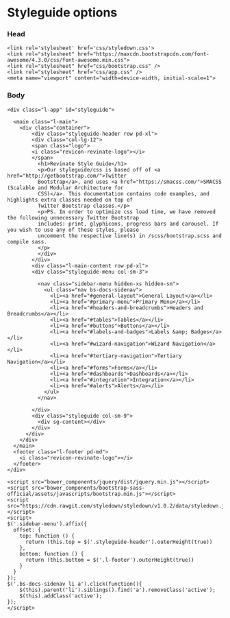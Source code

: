 # Styleguide options

### Head
    <link rel='stylesheet' href='css/styledown.css'>
    <link rel="stylesheet" href="https://maxcdn.bootstrapcdn.com/font-awesome/4.3.0/css/font-awesome.min.css">
    <link rel="stylesheet" href="css/bootstrap.css" />
    <link rel="stylesheet" href="css/app.css" />
    <meta name="viewport" content="width=device-width, initial-scale=1">

### Body

    <div class="l-app" id="styleguide">

      <main class="l-main">
        <div class="container">
            <div class="styleguide-header row pd-xl">
            <div class="col-lg-12">
            <span class="logo">
            <i class="revicon-revinate-logo"></i>
            </span>
              <h1>Revinate Style Guide</h1>
              <p>Our styleguide/css is based off of <a href="http://getbootstrap.com/">Twitter
              Bootstrap</a>, and uses <a href="https://smacss.com/">SMACSS (Scalable and Modular Architecture for
              CSS)</a>. This documentation contains code examples, and highlights extra classes needed on top of
              Twitter Bootstrap classes.</p>
              <p>PS. In order to optimize css load time, we have removed the following unnecessary Twitter Bootstrap
              includes: print, glyphicons, progress bars and carousel. If you wish to use any of these styles, please
              uncomment the respective line(s) in /scss/bootstrap.scss and compile sass.
              </p>
              </div>
            </div>
            <div class="l-main-content row pd-xl">
            <div class="styleguide-menu col-sm-3">

              <nav class="sidebar-menu hidden-xs hidden-sm">
                <ul class="nav bs-docs-sidenav">
                  <li><a href="#general-layout">General Layout</a></li>
                  <li><a href="#primary-menu">Primary Menu</a></li>
                  <li><a href="#headers-and-breadcrumbs">Headers and Breadcrumbs</a></li>
                  <li><a href="#tables">Tables</a></li>
                  <li><a href="#buttons">Buttons</a></li>
                  <li><a href="#labels-and-badges">Labels &amp; Badges</a></li>
                  <li><a href="#wizard-navigation">Wizard Navigation</a></li>
                  <li><a href="#tertiary-navigation">Tertiary Navigation</a></li>
                  <li><a href="#forms">Forms</a></li>
                  <li><a href="#dashboards">Dashboards</a></li>
                  <li><a href="#integration">Integration</a></li>
                  <li><a href="#alerts">Alerts</a></li>
                </ul>
              </nav>

            </div>
            <div class="styleguide col-sm-9">
              <div sg-content></div>
            </div>
          </div>
        </div>
      </main>
      <footer class="l-footer pd-md">
        <i class="revicon-revinate-logo"></i>
      </footer>
    </div>

    <script src="bower_components/jquery/dist/jquery.min.js"></script>
    <script src="bower_components/bootstrap-sass-official/assets/javascripts/bootstrap.min.js"></script>
    <script src="https://cdn.rawgit.com/styledown/styledown/v1.0.2/data/styledown.js"></script>
    <script>
    $('.sidebar-menu').affix({
      offset: {
        top: function () {
          return (this.top = $('.styleguide-header').outerHeight(true))
        },
        bottom: function () {
          return (this.bottom = $('.l-footer').outerHeight(true))
        }
      }
    });
    $('.bs-docs-sidenav li a').click(function(){
        $(this).parent('li').siblings().find('a').removeClass('active');
        $(this).addClass('active');
    });
    </script>